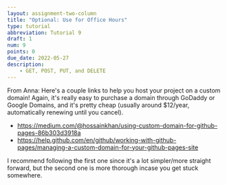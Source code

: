 ```yaml
---
layout: assignment-two-column
title: "Optional: Use for Office Hours"
type: tutorial
abbreviation: Tutorial 9
draft: 1
num: 9
points: 0
due_date: 2022-05-27
description:
    - GET, POST, PUT, and DELETE
---
```



From Anna: Here's a couple links to help you host your project on a custom domain! Again, it's really easy to purchase a domain through GoDaddy or Google Domains, and it's pretty cheap (usually around $12/year, automatically renewing until you cancel).

* <a href="https://medium.com/@hossainkhan/using-custom-domain-for-github-pages-86b303d3918a" target="_blank">https://medium.com/@hossainkhan/using-custom-domain-for-github-pages-86b303d3918a</a>
* <a href="https://medium.com/@hossainkhan/using-custom-domain-for-github-pages-86b303d3918a" target="_blank">https://help.github.com/en/github/working-with-github-pages/managing-a-custom-domain-for-your-github-pages-site</a>

I recommend following the first one since it's a lot simpler/more straight forward, but the second one is more thorough incase you get stuck somewhere.